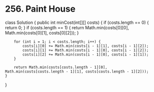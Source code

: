 # 256. Paint House

class Solution { public int minCost\(int\[\]\[\] costs\) { if \(costs.length == 0\) { return 0; } if \(costs.length == 1\) { return Math.min\(costs\[0\]\[0\], Math.min\(costs\[0\]\[1\], costs\[0\]\[2\]\)\); }

```text
    for (int i = 1; i < costs.length; i++) {
        costs[i][0] += Math.min(costs[i - 1][1], costs[i - 1][2]);
        costs[i][1] += Math.min(costs[i - 1][0], costs[i - 1][2]);
        costs[i][2] += Math.min(costs[i - 1][0], costs[i - 1][1]);
    }

    return Math.min(costs[costs.length - 1][0], Math.min(costs[costs.length - 1][1], costs[costs.length - 1][2]));
}
```

}

